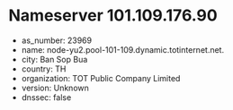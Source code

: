# Nameserver 101.109.176.90

* as_number: 23969
* name: node-yu2.pool-101-109.dynamic.totinternet.net.
* city: Ban Sop Bua
* country: TH
* organization: TOT Public Company Limited
* version: Unknown
* dnssec: false
